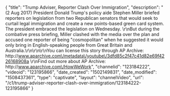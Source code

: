 {
    "title": "Trump Adviser, Reporter Clash Over Immigration",
    "description": "(2 Aug 2017) President Donald Trump's policy aide Stephen Miller briefed reporters on legislation from two Republican senators that would seek to curtail legal immigration and create a new points-based green card system. The president embraced the legislation on Wednesday. \r\nBut during the combative press briefing, Miller clashed with the media over the plan and accused one reporter of being \"cosmopolitan\" when he suggested it would only bring in English-speaking people from Great Britain and Australia.\r\n\r\n\r\nYou can license this story through AP Archive: http:\/\/www.aparchive.com\/metadata\/youtube\/3dfd85c2f47c41d82e69f4226168908a \r\nFind out more about AP Archive: http:\/\/www.aparchive.com\/HowWeWork",
    "channelid": "123184222",
    "videoid": "123195866",
    "date_created": "1502149831",
    "date_modified": "1508437361",
    "type": "captivate",
    "layout": "channelVideo",
    "url": "\/c1\/trump-adviser-reporter-clash-over-immigration\/123184222-123195866"
}